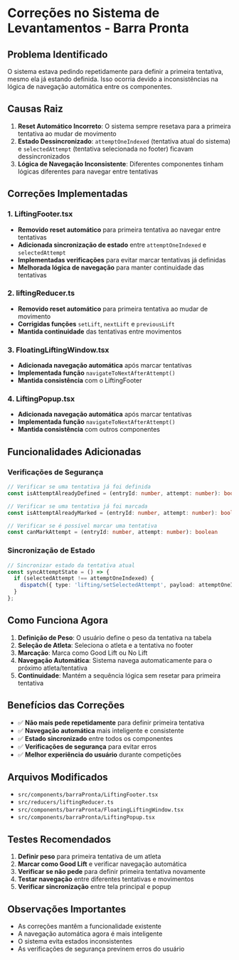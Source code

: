 # Correções no Sistema de Levantamentos - Barra Pronta

## Problema Identificado

O sistema estava pedindo repetidamente para definir a primeira tentativa, mesmo ela já estando definida. Isso ocorria devido a inconsistências na lógica de navegação automática entre os componentes.

## Causas Raiz

1. **Reset Automático Incorreto**: O sistema sempre resetava para a primeira tentativa ao mudar de movimento
2. **Estado Dessincronizado**: `attemptOneIndexed` (tentativa atual do sistema) e `selectedAttempt` (tentativa selecionada no footer) ficavam dessincronizados
3. **Lógica de Navegação Inconsistente**: Diferentes componentes tinham lógicas diferentes para navegar entre tentativas

## Correções Implementadas

### 1. LiftingFooter.tsx

- **Removido reset automático** para primeira tentativa ao navegar entre tentativas
- **Adicionada sincronização de estado** entre `attemptOneIndexed` e `selectedAttempt`
- **Implementadas verificações** para evitar marcar tentativas já definidas
- **Melhorada lógica de navegação** para manter continuidade das tentativas

### 2. liftingReducer.ts

- **Removido reset automático** para primeira tentativa ao mudar de movimento
- **Corrigidas funções** `setLift`, `nextLift` e `previousLift`
- **Mantida continuidade** das tentativas entre movimentos

### 3. FloatingLiftingWindow.tsx

- **Adicionada navegação automática** após marcar tentativas
- **Implementada função** `navigateToNextAfterAttempt()`
- **Mantida consistência** com o LiftingFooter

### 4. LiftingPopup.tsx

- **Adicionada navegação automática** após marcar tentativas
- **Implementada função** `navigateToNextAfterAttempt()`
- **Mantida consistência** com outros componentes

## Funcionalidades Adicionadas

### Verificações de Segurança

```typescript
// Verificar se uma tentativa já foi definida
const isAttemptAlreadyDefined = (entryId: number, attempt: number): boolean

// Verificar se uma tentativa já foi marcada
const isAttemptAlreadyMarked = (entryId: number, attempt: number): boolean

// Verificar se é possível marcar uma tentativa
const canMarkAttempt = (entryId: number, attempt: number): boolean
```

### Sincronização de Estado

```typescript
// Sincronizar estado da tentativa atual
const syncAttemptState = () => {
  if (selectedAttempt !== attemptOneIndexed) {
    dispatch({ type: 'lifting/setSelectedAttempt', payload: attemptOneIndexed });
  }
};
```

## Como Funciona Agora

1. **Definição de Peso**: O usuário define o peso da tentativa na tabela
2. **Seleção de Atleta**: Seleciona o atleta e a tentativa no footer
3. **Marcação**: Marca como Good Lift ou No Lift
4. **Navegação Automática**: Sistema navega automaticamente para o próximo atleta/tentativa
5. **Continuidade**: Mantém a sequência lógica sem resetar para primeira tentativa

## Benefícios das Correções

- ✅ **Não mais pede repetidamente** para definir primeira tentativa
- ✅ **Navegação automática** mais inteligente e consistente
- ✅ **Estado sincronizado** entre todos os componentes
- ✅ **Verificações de segurança** para evitar erros
- ✅ **Melhor experiência do usuário** durante competições

## Arquivos Modificados

- `src/components/barraPronta/LiftingFooter.tsx`
- `src/reducers/liftingReducer.ts`
- `src/components/barraPronta/FloatingLiftingWindow.tsx`
- `src/components/barraPronta/LiftingPopup.tsx`

## Testes Recomendados

1. **Definir peso** para primeira tentativa de um atleta
2. **Marcar como Good Lift** e verificar navegação automática
3. **Verificar se não pede** para definir primeira tentativa novamente
4. **Testar navegação** entre diferentes tentativas e movimentos
5. **Verificar sincronização** entre tela principal e popup

## Observações Importantes

- As correções mantêm a funcionalidade existente
- A navegação automática agora é mais inteligente
- O sistema evita estados inconsistentes
- As verificações de segurança previnem erros do usuário
